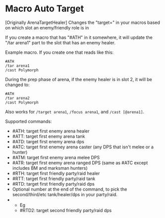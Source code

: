 # Macro Auto Target
[Originally ArenaTargetHealer] Changes the "target=" in your macros based on which slot an enemy/friendly role is in

If you create a macro that has "#ATH" in it somewhere, it will update the "/tar arena1" part to the slot that has an enemy healer.

Example macro. If you create one that reads like this:

    #ATH
    /tar arena1
    /cast Polymorph

During the prep phase of arena, if the enemy healer is in slot 2, it will be changed to:

    #ATH
    /tar arena2
    /cast Polymorph

 Also works for `/target arena1`, `/focus arena1`, and `/cast [@arena1]`.

 Supported commands:

- #ATH: target first enemy arena healer
- #ATT: target first enemy arena tank
- #ATD: target first enemy arena dps
- #ATC: target first enemey arena caster (any DPS that isn't melee or a hunter)
- #ATM: target first enemy arena melee DPS
- #ATR: target first enemy arena ranged DPS (same as #ATC except includes BM and marksman hunters)
- #RTH: target first friendly party/raid healer
- #RTT: target first friendly party/raid tank
- #RTD: target first friendly party/raid dps
- Optional number at the end of the command, to pick the second/third/etc tank/healer/dps in your party/raid.
- - Eg
  - #RTD2: target second friendly party/raid dps

